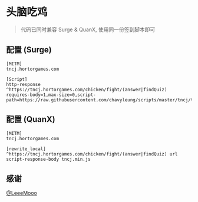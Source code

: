 # 头脑吃鸡

> 代码已同时兼容 Surge & QuanX, 使用同一份签到脚本即可

## 配置 (Surge)

```properties
[MITM]
tncj.hortorgames.com

[Script]
http-response ^https://tncj.hortorgames.com/chicken/fight/(answer|findQuiz) requires-body=1,max-size=0,script-path=https://raw.githubusercontent.com/chavyleung/scripts/master/tncj/tncj.min.js
```

## 配置 (QuanX)

```properties
[MITM]
tncj.hortorgames.com

[rewrite_local]
^https://tncj.hortorgames.com/chicken/fight/(answer|findQuiz) url script-response-body tncj.min.js

```

## 感谢

[@LeeeMooo](https://github.com/LeeeMooo)
